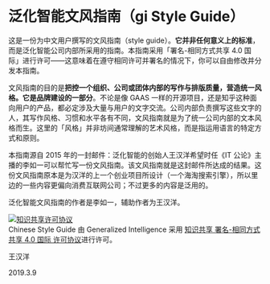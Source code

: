 # 泛化智能文风指南（gi Style Guide）

这是一份为中文用户撰写的文风指南（style guide）。**它并非任何意义上的标准**，而是泛化智能公司内部所采用的指南。本指南采用「署名-相同方式共享 4.0 国际」进行许可——这意味着在遵守相同许可并署名的情况下，你可以自由修改并分发本指南。

文风指南的目的是**把控一个组织、公司或团体内部的写作与排版质量，营造统一风格。它是品牌建设的一部分**。不论是像 GAAS 一样的开源项目，还是知乎这种面向用户的产品，都必定涉及大量与用户的文字交流。公司内部负责撰写这些文字的人，其写作风格、习惯和水平各有不同，文风指南就是为了统一公司内部的文本风格而生。这里的「风格」并非坊间通常理解的艺术风格，而是指运用语言的特定方式和原则。

本指南源自 2015 年的一封邮件：泛化智能的创始人王汉洋希望时任《IT 公论》主播的李如一可以帮忙写一份文风指南。该文风指南就是这封邮件所达成的结果。这份文风指南原本是为汉洋的上一个创业项目所设计（一个海淘搜索引擎），所以里边的一些内容更偏向消费互联网公司；不过更多的内容是泛用的。

泛化智能文风指南的作者是李如一，辅助作者为王汉洋。

<a rel="license" href="http://creativecommons.org/licenses/by-sa/4.0/"><img alt="知识共享许可协议" style="border-width:0" src="https://i.creativecommons.org/l/by-sa/4.0/88x31.png" /></a><br /><span xmlns:dct="http://purl.org/dc/terms/" href="http://purl.org/dc/dcmitype/Text" property="dct:title" rel="dct:type">Chinese Style Guide</span> 由 <span xmlns:cc="http://creativecommons.org/ns#" property="cc:attributionName">Generalized Intelligence</span> 采用 <a rel="license" href="http://creativecommons.org/licenses/by-sa/4.0/">知识共享 署名-相同方式共享 4.0 国际 许可协议</a>进行许可。


王汉洋

2019.3.9
